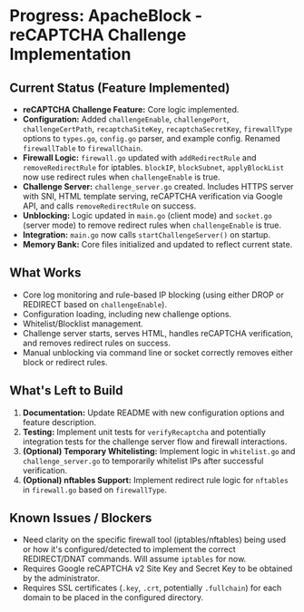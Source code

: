 # Progress: ApacheBlock - reCAPTCHA Challenge Implementation

## Current Status (Feature Implemented)

-   **reCAPTCHA Challenge Feature:** Core logic implemented.
-   **Configuration:** Added `challengeEnable`, `challengePort`, `challengeCertPath`, `recaptchaSiteKey`, `recaptchaSecretKey`, `firewallType` options to `types.go`, `config.go` parser, and example config. Renamed `firewallTable` to `firewallChain`.
-   **Firewall Logic:** `firewall.go` updated with `addRedirectRule` and `removeRedirectRule` for iptables. `blockIP`, `blockSubnet`, `applyBlockList` now use redirect rules when `challengeEnable` is true.
-   **Challenge Server:** `challenge_server.go` created. Includes HTTPS server with SNI, HTML template serving, reCAPTCHA verification via Google API, and calls `removeRedirectRule` on success.
-   **Unblocking:** Logic updated in `main.go` (client mode) and `socket.go` (server mode) to remove redirect rules when `challengeEnable` is true.
-   **Integration:** `main.go` now calls `startChallengeServer()` on startup.
-   **Memory Bank:** Core files initialized and updated to reflect current state.

## What Works

-   Core log monitoring and rule-based IP blocking (using either DROP or REDIRECT based on `challengeEnable`).
-   Configuration loading, including new challenge options.
-   Whitelist/Blocklist management.
-   Challenge server starts, serves HTML, handles reCAPTCHA verification, and removes redirect rules on success.
-   Manual unblocking via command line or socket correctly removes either block or redirect rules.

## What's Left to Build

1.  **Documentation:** Update README with new configuration options and feature description.
2.  **Testing:** Implement unit tests for `verifyRecaptcha` and potentially integration tests for the challenge server flow and firewall interactions.
3.  **(Optional) Temporary Whitelisting:** Implement logic in `whitelist.go` and `challenge_server.go` to temporarily whitelist IPs after successful verification.
4.  **(Optional) nftables Support:** Implement redirect rule logic for `nftables` in `firewall.go` based on `firewallType`.

## Known Issues / Blockers

-   Need clarity on the specific firewall tool (iptables/nftables) being used or how it's configured/detected to implement the correct REDIRECT/DNAT commands. Will assume `iptables` for now.
-   Requires Google reCAPTCHA v2 Site Key and Secret Key to be obtained by the administrator.
-   Requires SSL certificates (`.key`, `.crt`, potentially `.fullchain`) for each domain to be placed in the configured directory.
